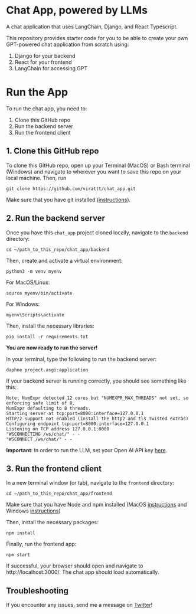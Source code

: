 # Chat App, powered by LLMs
A chat application that uses LangChain, Django, and React Typescript.

This repository provides starter code for you to be able to create your own GPT-powered chat application from scratch using:
1. Django for your backend
2. React for your frontend
3. LangChain for accessing GPT

# Run the App
To run the chat app, you need to:

1. Clone this GitHub repo
2. Run the backend server
3. Run the frontend client

## 1. Clone this GitHub repo
To clone this GitHub repo, open up your Terminal (MacOS) or Bash terminal (Windows) and navigate to wherever you want to save this repo on your local machine.  Then, run 

```
git clone https://github.com/virattt/chat_app.git
```

Make sure that you have git installed ([instructions](https://github.com/git-guides/install-git)).

## 2. Run the backend server
Once you have this `chat_app` project cloned locally, navigate to the `backend` directory:

```
cd ~/path_to_this_repo/chat_app/backend
```

Then, create and activate a virtual environment:

```
python3 -m venv myenv
```

For MacOS/Linux:
```
source myenv/bin/activate
```

For Windows:
```
myenv\Scripts\activate
```

Then, install the necessary libraries:
```
pip install -r requirements.txt
```

**You are now ready to run the server!**

In your terminal, type the following to run the backend server:
```
daphne project.asgi:application
```

If your backend server is running correctly, you should see something like this:
```
Note: NumExpr detected 12 cores but "NUMEXPR_MAX_THREADS" not set, so enforcing safe limit of 8.
NumExpr defaulting to 8 threads.
Starting server at tcp:port=8000:interface=127.0.0.1
HTTP/2 support not enabled (install the http2 and tls Twisted extras)
Configuring endpoint tcp:port=8000:interface=127.0.0.1
Listening on TCP address 127.0.0.1:8000
"WSCONNECTING /ws/chat/" - -
"WSCONNECT /ws/chat/" - -
```

**Important**: In order to run the LLM, set your Open AI API key [here](https://github.com/virattt/chat_app/blob/main/backend/project/settings.py#L146).

## 3. Run the frontend client
In a new terminal window (or tab), navigate to the `frontend` directory:
```
cd ~/path_to_this_repo/chat_app/frontend
```

Make sure that you have Node and npm installed (MacOS [instructions](https://nodejs.org/en/download/package-manager#macos) and Windows [instructions](https://nodejs.org/en/download/package-manager#windows-1))

Then, install the necessary packages:
```
npm install
```

Finally, run the frontend app:
```
npm start
```

If successful, your browser should open and navigate to http://localhost:3000/.  The chat app should load automatically.

## Troubleshooting
If you encounter any issues, send me a message on [Twitter](https://twitter.com/virat)!
